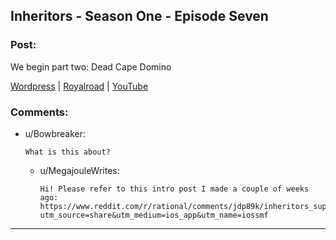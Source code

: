 ## Inheritors - Season One - Episode Seven

### Post:

We begin part two: Dead Cape Domino 

[Wordpress](https://inheritorsserial.com/2020/10/31/episode-seven/) | [Royalroad](https://www.royalroad.com/fiction/35915/inheritors/chapter/577531/episode-seven) | [YouTube](https://youtu.be/FAkDYhSztvw)

### Comments:

- u/Bowbreaker:
  ```
  What is this about?
  ```

  - u/MegajouleWrites:
    ```
    Hi! Please refer to this intro post I made a couple of weeks ago: https://www.reddit.com/r/rational/comments/jdp89k/inheritors_superhero_horror_in_a_world_where/?utm_source=share&utm_medium=ios_app&utm_name=iossmf
    ```

---


